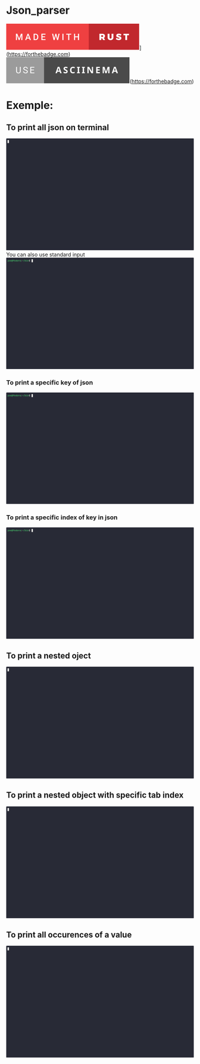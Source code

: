 # Json_parser

![forthebadge](./assests/svg/made-with-rust.svg)](https://forthebadge.com) 
![forthebadge](./assests/svg/use-asciinema.svg)(https://forthebadge.com)

# Exemple: 

## To print all json on terminal
![Print all json](./assests/gifs/print_all_json.gif)
You can also use standard input
![Print all json](./assests/gifs/print_all_json_stdin.gif)

### To print a specific key of json
![Exemple key](./assests/gifs/json_key_exemple.gif)

### To print a specific index of key in json
![Exemple specific index of key](./assests/gifs/json_key_index_exemple.gif)

## To print a nested oject
![Exemple nested object](./assests/gifs/json_nested_object.gif)

## To print a nested object with specific tab index
![Exemple nested object index](./assests/gifs/json_nested_object.gif)

## To print all occurences of a value
![Exemple print all occurences of a value](./assests/gifs/json_all_occurences_value.gif)